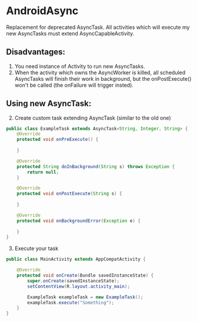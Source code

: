 # AndroidAsync
Replacement for deprecated AsyncTask. All activities which will execute my new AsyncTasks must extend AsyncCapableActivity.

## Disadvantages:
1) You need instance of Activity to run new AsyncTasks.
2) When the activity which owns the AsyncWorker is killed, all scheduled AsyncTasks will finish their work in background, but the onPostExecute() won't be called (the onFailure will trigger insted).

## Using new AsyncTask:
2) Create custom task extending AsyncTask (similar to the old one)

```java
public class ExampleTask extends AsyncTask<String, Integer, String> {
    @Override
    protected void onPreExecute() {
        
    }

    @Override
    protected String doInBackground(String s) throws Exception {
        return null;
    }

    @Override
    protected void onPostExecute(String s) {
        
    }

    @Override
    protected void onBackgroundError(Exception e) {
        
    }
}
```

3) Execute your task

```java
public class MainActivity extends AppCompatActivity {

    @Override
    protected void onCreate(Bundle savedInstanceState) {
        super.onCreate(savedInstanceState);
        setContentView(R.layout.activity_main);

        ExampleTask exampleTask = new ExampleTask();
        exampleTask.execute("Something");
    }
}
```
